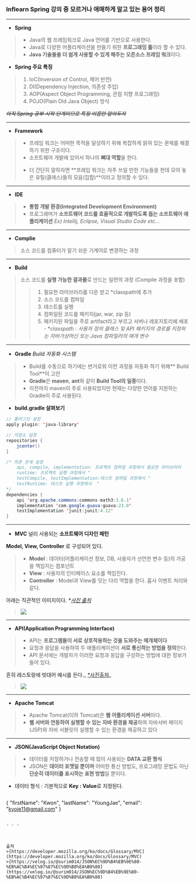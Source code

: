 ### Inflearn Spring 강의 중 모르거나 애매하게 알고 있는 용어 정리
- - - 
- **Spring**
> - Java의 웹 프레임워크로 Java 언어를 기반으로 사용한다. 
>- Java로 다양한 어플리케이션을 만들기 위한 **프로그래밍 틀**이라 할 수 있다.
> - **Java 기술들을 더 쉽게 사용할 수 있게 해주는 오픈소스 프레임 워크**이다.

+ **Spring 주요 특징**
> 1. IoC(Inversion of Control, 제어 반전)
> 2. DI(Dependency Injection, 의존성 주입)
> 3. AOP(Aspect Object Programming, 관점 지향 프로그래밍)
> 4. POJO(Plain Old Java Object) 방식

_~~아직 Spring 공부 시작 단계이므로 특징 이름만 알아두자~~_
- - - 
- **Framework**
> - 프레임 워크는 어떠한 목적을 달성하기 위해 복잡하게 얽혀 있는 문제를 해결하기 위한 구조이다.
> - 소프트웨어 개발에 있어서 하나의 **뼈대 역할**을 한다.
> * 더 간단히 말하자면 **프레임 워크는 자주 쓰일 만한 기능들을 한데 모아 놓은 유틸(클래스)들의 모음(집합)**이라고 정의할 수 있다.
- - - 
- **IDE**
> - **통합 개발 환경(Integrated Development Environment)**
>- 프로그래머가 **소프트웨어 코드를 효율적으로 개발하도록 돕는 소프트웨어 애플리케이션**
_Ex) Intellij, Eclipse, Visual Studio Code etc..._
- - - 
- **Complie**
> 소스 코드를 컴퓨터가 알기 쉬운 기계어로 변경하는 과정
- - - 
- **Build**
> 소스 코드를 **실행 가능한 결과물**로 만드는 일련의 과정 (Compile 과정을 포함)
>>1. 필요한 라이브러리를 다운 받고 *classpath에 추가
>>2. 소스 코드를 컴파일
>>3. 테스트를 실행
>>4. 컴파일된 코드를 패키지(jar, war, zip 등)
>>5. 패키지된 파일을 주로 artifact라고 부르고 서버나 레포지토리에 배포
	 - *_classpath : 사용자 정의 클래스 및 API 패키지의 경로를 지정하는 자바가상머신 또는 Java 컴파일러의 매개 변수_
- - -
- **Gradle**
	   _Build 자동화 시스템_
> - Build를 수동으로 하기에는 번거로워 이런 과정을 자동화 하기 위해** Build Tool**이 고안
> - **Gradle**은 **maven**, **ant**와 같이 **Build Tool의 일종**이다.
> - 이전까지 maven이 주로 사용되었지만 현재는 다양한 언어를 지원하는 Gradle이 주로 사용된다.
- **build.gradle 살펴보기**
```java
// 플러그인 설정
apply plugin: 'java-library'

// 저장소 설정
repositories {
    jcenter()
}

/* 의존 관계 설정
	api, compile, implementation: 프로젝트 컴파일 과정에서 필요한 라이브러리
	runtime: 프로젝트 실행 과정에서 "
	testCompile, testImplementation:테스트 컴파일 과정에서 "
	testRuntime: 테스트 실행 과정에서  "
*/
dependencies {
    api 'org.apache.commons:commons-math3:3.6.1'
    implementation 'com.google.guava:guava:23.0'
    testImplementation 'junit:junit:4.12'
}
```
- - - 
- **MVC**
널리 사용되는 **소프트웨어 디자인 패턴**

**Model, View, Controller** 로 구성되어 있다.
> - **Model** : 데이터(어플리케이션 정보, DB, 사용자가 선언한 변수 등)의 가공을 책임지는 컴포넌트
>- **View** : 사용자의 인터페이스 요소를 책임진다.
> - **Controller** : Model과 View를 잇는 다리 역할을 한다. 흡사 이벤트 처리와 같다. 

아래는 직관적인 이미지이다. _*[사진 출처](https://cocoon1787.tistory.com/733)_

> ![](https://velog.velcdn.com/images/ghlee00125/post/c8182384-19b0-4cdc-a842-69ee214ed0c8/image.png)

- - - 

- **API(Application Programming Interface)**
> - API는 **프로그램들이 서로 상호작용하는 것을 도와주는 매개체이다**
> - 요청과 응답을 사용하여 두 애플리케이션이 **서로 통신하는 방법을 정의**한다. 
>- API 문서에는 개발자가 이러한 요청과 응답을 구성하는 방법에 대한 정보가 들어 있다.

흔히 레스토랑에 빗대어 예시를 든다._ [*사진출처](https://blog.wishket.com/api%EB%9E%80-%EC%89%BD%EA%B2%8C-%EC%84%A4%EB%AA%85-%EA%B7%B8%EB%A6%B0%ED%81%B4%EB%9D%BC%EC%9D%B4%EC%96%B8%ED%8A%B8/)_
> ![](https://velog.velcdn.com/images/ghlee00125/post/08051fc1-0e28-4e04-8ff0-1fed08d6272f/image.png)

- - - 

- **Apache Tomcat**
> - Apache Tomcat(이하 Tomcat)은 **웹 어플리케이션 서버**이다.
> - **웹 서버와 연동하여 실행할 수 있는 자바 환경을 제공**하여 자바서버 페이지(JSP)와 자바 서블릿이 실행할 수 있는 환경을 제공하고 있다
- - - 
- **JSON(JavaScript Object Notation)**
> - 데이터를 저장하거나 전송할 때 많이 사용되는 **DATA 교환 형식**
> - JSON은 **데이터 포맷일 뿐이며** 어떠한 통신 방법도, 프로그래밍 문법도 아닌 **단순히 데이터를 표시하는 표현 방법**일 뿐이다.
- 데이터 형식 : 기본적으로 **Key : Value**로 지정된다.


>```javaScript
{
  "firstName": "Kwon",
  "lastName": "YoungJae",
  "email": "kyoje11@gmail.com"
}
```

- - - 



출처
>[https://developer.mozilla.org/ko/docs/Glossary/MVC](https://developer.mozilla.org/ko/docs/Glossary/MVC)
>[https://velog.io/@surim014/JSON%EC%9D%B4%EB%9E%80-%EB%AC%B4%EC%97%87%EC%9D%B8%EA%B0%80]
(https://velog.io/@surim014/JSON%EC%9D%B4%EB%9E%80-%EB%AC%B4%EC%97%87%EC%9D%B8%EA%B0%80)
